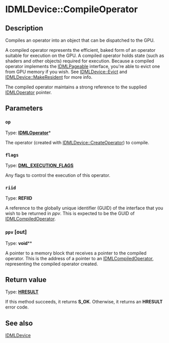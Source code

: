 # IDMLDevice::CompileOperator

## Description

Compiles an operator into an object that can be dispatched to the GPU.

A compiled operator represents the efficient, baked form of an operator suitable for execution on the GPU.
A compiled operator holds state (such as shaders and other objects) required for execution. Because a compiled operator
implements the [IDMLPageable](https://learn.microsoft.com/windows/win32/api/directml/nn-directml-idmlpageable) interface, you're able to evict one from GPU memory if you wish. See
[IDMLDevice::Evict](https://learn.microsoft.com/windows/win32/api/directml/nf-directml-idmldevice-evict) and [IDMLDevice::MakeResident](https://learn.microsoft.com/windows/win32/api/directml/nf-directml-idmldevice-makeresident) for more info.

The compiled operator maintains a strong reference to the supplied [IDMLOperator](https://learn.microsoft.com/windows/win32/api/directml/nn-directml-idmloperator) pointer.

## Parameters

### `op`

Type: **[IDMLOperator](https://learn.microsoft.com/windows/win32/api/directml/nn-directml-idmloperator)***

The operator (created with [IDMLDevice::CreateOperator](https://learn.microsoft.com/windows/win32/api/directml/nf-directml-idmldevice-createoperator)) to compile.

### `flags`

Type: [**DML_EXECUTION_FLAGS**](https://learn.microsoft.com/windows/win32/api/directml/ne-directml-dml_execution_flags)

Any flags to control the execution of this operator.

### `riid`

Type: **REFIID**

A reference to the globally unique identifier (GUID) of the interface that you wish to be returned in *ppv*. This is expected to be the GUID of [IDMLCompiledOperator](https://learn.microsoft.com/windows/win32/api/directml/nn-directml-idmlcompiledoperator).

### `ppv` [out]

Type: **void****

A pointer to a memory block that receives a pointer to the compiled operator. This is the address of a pointer to an [IDMLCompiledOperator](https://learn.microsoft.com/windows/win32/api/directml/nn-directml-idmlcompiledoperator), representing the compiled operator created.

## Return value

Type: [**HRESULT**](https://learn.microsoft.com/windows/desktop/winprog/windows-data-types)

If this method succeeds, it returns **S_OK**. Otherwise, it returns an **HRESULT** error code.

## See also

[IDMLDevice](https://learn.microsoft.com/windows/win32/api/directml/nn-directml-idmldevice)
